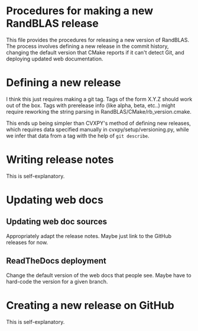 Procedures for making a new RandBLAS release
============================================

This file provides the procedures for releasing a new version of RandBLAS. The process involves defining a new release in the commit history, changing the default version that CMake reports if it can't detect Git, and deploying updated web documentation.

# Defining a new release

I think this just requires making a git tag. Tags of the form X.Y.Z should work out of the box.
Tags with prerelease info (like alpha, beta, etc..) might require reworking the string 
parsing in RandBLAS/CMake/rb_version.cmake.

This ends up being simpler than CVXPY's method of defining new releases, which requires data
specified manually in cvxpy/setup/versioning.py, while we infer that data from a tag with the
help of ``git describe``. 

# Writing release notes

This is self-explanatory.

# Updating web docs

## Updating web doc sources

Appropriately adapt the release notes. Maybe just link to the GitHub releases for now.

## ReadTheDocs deployment

Change the default version of the web docs that people see.
Maybe have to hard-code the version for a given branch.

# Creating a new release on GitHub

This is self-explanatory.
